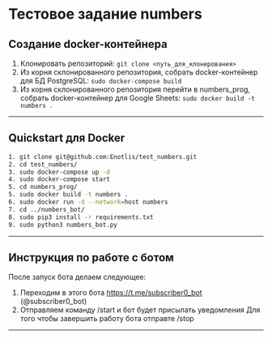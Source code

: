 Тестовое задание numbers
===========
Создание docker-контейнера
-----------
1. Клонировать репозиторий: `git clone <путь_для_клонирования>`
2. Из корня склонированного репозитория, собрать docker-контейнер для БД PostgreSQL: `sudo docker-compose build`
3. Из корня склонированного репозитория перейти в numbers_prog, собрать docker-контейнер для Google Sheets: `sudo docker build -t numbers .`
***

Quickstart для Docker
-----------
```bash
1. git clone git@github.com:Enotlis/test_numbers.git
2. cd test_numbers/
3. sudo docker-compose up -d
4. sudo docker-compose start
5. cd numbers_prog/
5. sudo docker build -t numbers .
6. sudo docker run -d --network=host numbers
7. cd ../numbers_bot/
8. sudo pip3 install -r requirements.txt
9. sudo python3 numbers_bot.py
```
***
Инструкция по работе с ботом
-----------
После запуск бота делаем следующее:
1. Переходим в этого бота https://t.me/subscriber0_bot (@subscriber0_bot)
2. Отправляем команду /start и бот будет присылать уведомления
Для того чтобы завершить работу бота отправте /stop
***
 
